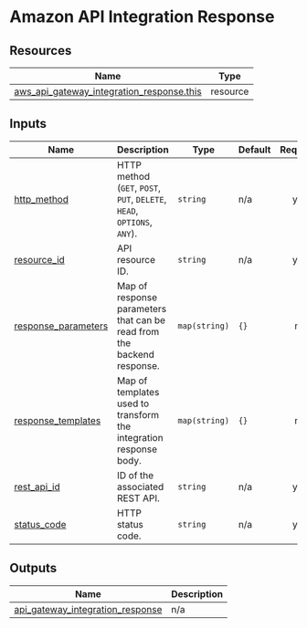 # Amazon API Integration Response

## Resources

| Name | Type |
|------|------|
| [aws_api_gateway_integration_response.this](https://registry.terraform.io/providers/hashicorp/aws/latest/docs/resources/api_gateway_integration_response) | resource |

## Inputs

| Name | Description | Type | Default | Required |
|------|-------------|------|---------|:--------:|
| <a name="input_http_method"></a> [http\_method](#input\_http\_method) | HTTP method (`GET`, `POST`, `PUT`, `DELETE`, `HEAD`, `OPTIONS`, `ANY`). | `string` | n/a | yes |
| <a name="input_resource_id"></a> [resource\_id](#input\_resource\_id) | API resource ID. | `string` | n/a | yes |
| <a name="input_response_parameters"></a> [response\_parameters](#input\_response\_parameters) | Map of response parameters that can be read from the backend response. | `map(string)` | `{}` | no |
| <a name="input_response_templates"></a> [response\_templates](#input\_response\_templates) | Map of templates used to transform the integration response body. | `map(string)` | `{}` | no |
| <a name="input_rest_api_id"></a> [rest\_api\_id](#input\_rest\_api\_id) | ID of the associated REST API. | `string` | n/a | yes |
| <a name="input_status_code"></a> [status\_code](#input\_status\_code) | HTTP status code. | `string` | n/a | yes |

## Outputs

| Name | Description |
|------|-------------|
| <a name="output_api_gateway_integration_response"></a> [api\_gateway\_integration\_response](#output\_api\_gateway\_integration\_response) | n/a |
